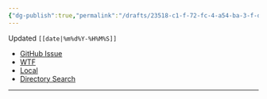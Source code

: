 ```yaml
---
{"dg-publish":true,"permalink":"/drafts/23518-c1-f-72-fc-4-a54-ba-3-f-d9-fba-74-bb-7-d7/","dgHomeLink":true,"dgPassFrontmatter":false}
---
```


Updated `[[date|%m%d%Y-%H%M%S]]`

- [GitHub Issue](https://github.com/extratone/drafts/issues/)
- [WTF](https://davidblue.wtf/drafts/[[uuid|uuid]].html)
- [Local](shareddocuments:///private/var/mobile/Library/Mobile%20Documents/com~apple~CloudDocs/Written/[[uuid|uuid]].md)
- [Directory Search](https://directory.getdrafts.com/search?utf8=✓&q=<|>)

---
